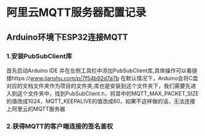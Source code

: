 # 阿里云MQTT服务器配置记录

## Arduino环境下ESP32连接MQTT
### 1.安装PubSubClient库
首先启动Arduino IDE 并在左侧工具栏中添加PubSubClient库,具体操作可以看链接https://www.jianshu.com/p/7f54b92d7a7b
在默认情况下，Arduino会将C盘对应的文档文件夹作为项目的文件夹,库也是安装到这个文件夹下，我们需要先进入到这个文件夹中，找到PubSubClient.h，将其中的MQTT_MAX_PACKET_SIZE的值改成1024，MQTT_KEEPALIVE的值改成60，如果不这样做的话，无法连接上阿里云的MQTT服务器

### 2.获得MQTT的客户端连接的签名鉴权

